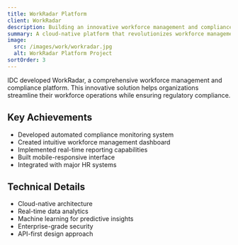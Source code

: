 ```yaml
---
title: WorkRadar Platform
client: WorkRadar
description: Building an innovative workforce management and compliance platform
summary: A cloud-native platform that revolutionizes workforce management with real-time compliance monitoring and analytics.
image:
  src: /images/work/workradar.jpg
  alt: WorkRadar Platform Project
sortOrder: 3
---
```


IDC developed WorkRadar, a comprehensive workforce management and compliance platform. This innovative solution helps organizations streamline their workforce operations while ensuring regulatory compliance.

## Key Achievements

- Developed automated compliance monitoring system
- Created intuitive workforce management dashboard
- Implemented real-time reporting capabilities
- Built mobile-responsive interface
- Integrated with major HR systems

## Technical Details

- Cloud-native architecture
- Real-time data analytics
- Machine learning for predictive insights
- Enterprise-grade security
- API-first design approach
